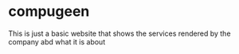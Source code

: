 # compugeen
This is just a basic website that shows the services rendered by the company abd what it is about

